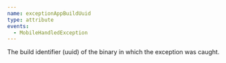 ```yaml
---
name: exceptionAppBuildUuid
type: attribute
events:
  - MobileHandledException
---
```


The build identifier (uuid) of the binary in which the exception was caught.